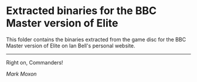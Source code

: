 # Extracted binaries for the BBC Master version of Elite

This folder contains the binaries extracted from the game disc for the BBC Master version of Elite on Ian Bell's personal website.

---

Right on, Commanders!

_Mark Moxon_